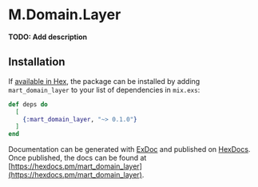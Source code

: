 # M.Domain.Layer

**TODO: Add description**

## Installation

If [available in Hex](https://hex.pm/docs/publish), the package can be installed
by adding `mart_domain_layer` to your list of dependencies in `mix.exs`:

```elixir
def deps do
  [
    {:mart_domain_layer, "~> 0.1.0"}
  ]
end
```

Documentation can be generated with [ExDoc](https://github.com/elixir-lang/ex_doc)
and published on [HexDocs](https://hexdocs.pm). Once published, the docs can
be found at [https://hexdocs.pm/mart_domain_layer](https://hexdocs.pm/mart_domain_layer).


